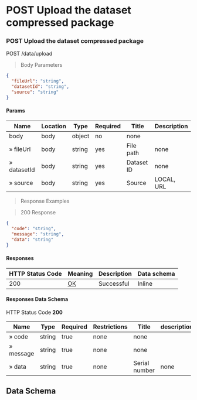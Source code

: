 # POST Upload the dataset compressed package

### POST Upload the dataset compressed package

POST /data/upload

> Body Parameters

```json
{
  "fileUrl": "string",
  "datasetId": "string",
  "source": "string"
}
```

#### Params

| Name        | Location | Type   | Required | Title      | Description |
| ----------- | -------- | ------ | -------- | ---------- | ----------- |
| body        | body     | object | no       | none       |             |
| » fileUrl   | body     | string | yes      | File path  | none        |
| » datasetId | body     | string | yes      | Dataset ID | none        |
| » source    | body     | string | yes      | Source     | LOCAL, URL  |

> Response Examples

> 200 Response

```json
{
  "code": "string",
  "message": "string",
  "data": "string"
}
```

#### Responses

| HTTP Status Code | Meaning                                                 | Description | Data schema |
| ---------------- | ------------------------------------------------------- | ----------- | ----------- |
| 200              | [OK](https://tools.ietf.org/html/rfc7231#section-6.3.1) | Successful  | Inline      |

#### Responses Data Schema

HTTP Status Code **200**

| Name      | Type   | Required | Restrictions | Title         | description |
| --------- | ------ | -------- | ------------ | ------------- | ----------- |
| » code    | string | true     | none         | none          |             |
| » message | string | true     | none         | none          |             |
| » data    | string | true     | none         | Serial number | none        |

## Data Schema
